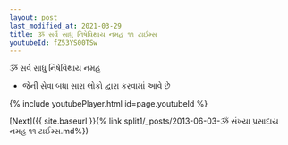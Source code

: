 ```yaml
---
layout: post
last_modified_at: 2021-03-29
title: ૐ સર્વ સાધુ નિષેવિથાય નમહ ૧૧ ટાઈમ્સ
youtubeId: fZ53YS00TSw
---
```

 
 
 ૐ સર્વ સાધુ નિષેવિથાય નમહ  
 
 -  જેની સેવા બધા સારા લોકો દ્વારા કરવામાં આવે છે 
 
  
 
  
 
 
 
 
 
 


{% include youtubePlayer.html id=page.youtubeId %}
 
[Next]({{ site.baseurl }}{% link  split1/_posts/2013-06-03-ૐ સંખ્યા પ્રસાદાય નમહ ૧૧ ટાઈમ્સ.md%})
 
